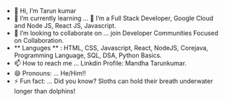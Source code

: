 - 👋 Hi, I’m Tarun kumar
- 🌱 I’m currently learning ... 👋 I’m a Full Stack Developer, Google Cloud and Node JS, React JS, Javascript.
- 💞️ I’m looking to collaborate on ... join Developer Communities Focused on Collaboration.
- ** Languges ** : HTML, CSS, Javascript, React, NodeJS, Corejava, Programming Language, SQL, DSA, Python Basics.
- 📫 How to reach me ... Linkdin Profile: Mandha Tarunkumar.
- 😄 Pronouns: ... He/Him!!
- ⚡ Fun fact: ... Did you know? Sloths can hold their breath underwater longer than dolphins!

<!---
Tarunkumar28-ai/Tarunkumar28-ai is a ✨ special ✨ repository because its `README.md` (this file) appears on your GitHub profile.
You can click the Preview link to take a look at your changes.
--->
